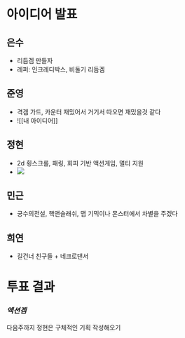 # 아이디어 발표
## 은수
- 리듬겜 만들자
- 레퍼: 인크레디박스, 비둘기 리듬겜
## 준영
- 격겜 가드, 카운터 재밌어서 거기서 따오면 재밌을것 같다
- ![[내 아이디어]]
## 정현
- 2d 횡스크롤, 패링, 회피 기반 액션게임, 멀티 지원
- ![](https://youtu.be/YvPc-GOVSkQ)
## 민근
- 궁수의전설, 핵앤슬래쉬, 맵 기믹이나 몬스터에서 차별을 주겠다
## 희연
- 길건너 친구들 + 네크로댄서
# 투표 결과
### _**액션겜**_

다음주까지 정현은 구체적인 기획 작성해오기